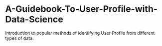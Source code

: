 # A-Guidebook-To-User-Profile-with-Data-Science
Introduction to popular methods of identifying User Profile from different types of data. 


